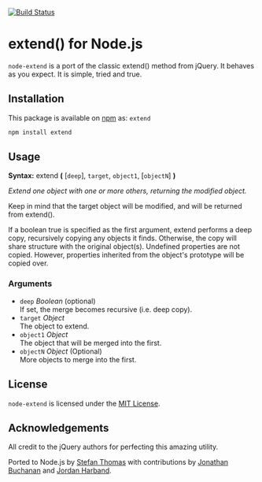 [![Build Status][1]][2]

# extend() for Node.js

`node-extend` is a port of the classic extend() method from jQuery. It behaves as you expect. It is simple, tried and true.

## Installation

This package is available on [npm][3] as: `extend`

``` sh
npm install extend
```

## Usage

**Syntax:** extend **(** [`deep`], `target`, `object1`, [`objectN`] **)** 

*Extend one object with one or more others, returning the modified object.*

Keep in mind that the target object will be modified, and will be returned from extend().

If a boolean true is specified as the first argument, extend performs a deep copy, recursively copying any objects it finds. Otherwise, the copy will share structure with the original object(s).
Undefined properties are not copied. However, properties inherited from the object's prototype will be copied over.

### Arguments

* `deep` *Boolean* (optional)  
If set, the merge becomes recursive (i.e. deep copy).
* `target`	*Object*  
The object to extend.
* `object1`	*Object*  
The object that will be merged into the first.
* `objectN` *Object* (Optional)  
More objects to merge into the first.

## License

`node-extend` is licensed under the [MIT License][4].

## Acknowledgements

All credit to the jQuery authors for perfecting this amazing utility.

Ported to Node.js by [Stefan Thomas][5] with contributions by [Jonathan Buchanan][6] and [Jordan Harband][7].

[1]: https://travis-ci.org/justmoon/node-extend.png
[2]: https://travis-ci.org/justmoon/node-extend
[3]: https://npmjs.org/package/extend
[4]: http://opensource.org/licenses/MIT
[5]: https://github.com/justmoon
[6]: https://github.com/insin
[7]: https://github.com/ljharb

